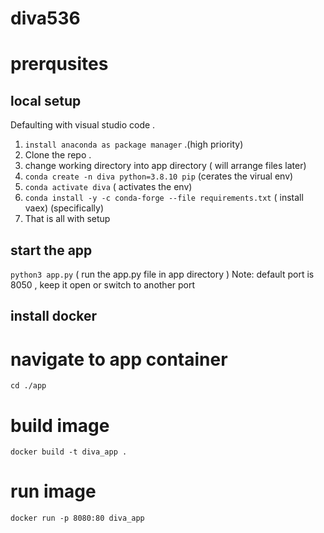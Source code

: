 # diva536

# prerqusites

## local setup 

Defaulting with visual studio code .
1. `install anaconda as package manager` .(high priority)
2. Clone the repo . 
3. change working directory  into app directory ( will arrange files later)
5. `conda create -n diva python=3.8.10 pip` (cerates the virual env) 
6. `conda activate diva` ( activates the env)
7. `conda install -y -c conda-forge --file requirements.txt` ( install vaex) (specifically)
8. That is all with setup 

## start the app
`python3 app.py` ( run the app.py file in app directory ) 
Note: default port is 8050 , keep it open or switch to another port



## install docker 

# navigate to app container
`cd ./app`

# build image 
`docker build -t diva_app .`

# run image 
`docker run -p 8080:80 diva_app`
